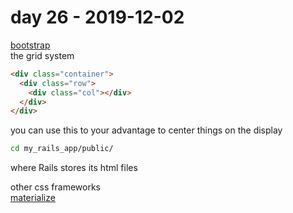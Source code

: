 # day 26 - 2019-12-02

[bootstrap](https://getbootstrap.com/)  
the grid system

```html
<div class="container">
  <div class="row">
    <div class="col"></div>
  </div>
</div>
```

you can use this to your advantage to center things on the display

```bash
cd my_rails_app/public/
```

where Rails stores its html files

other css frameworks  
[materialize](https://materializecss.com/)
